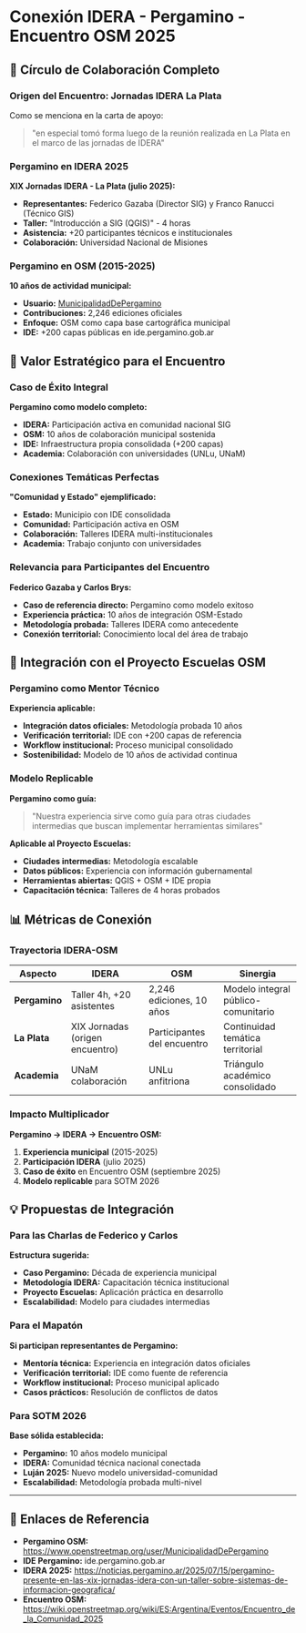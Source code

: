 # Conexión IDERA - Pergamino - Encuentro OSM 2025

## 🔗 Círculo de Colaboración Completo

### Origen del Encuentro: Jornadas IDERA La Plata
Como se menciona en la carta de apoyo:
> "en especial tomó forma luego de la reunión realizada en La Plata en el marco de las jornadas de IDERA"

### Pergamino en IDERA 2025
**XIX Jornadas IDERA - La Plata (julio 2025):**
- **Representantes:** Federico Gazaba (Director SIG) y Franco Ranucci (Técnico GIS)
- **Taller:** "Introducción a SIG (QGIS)" - 4 horas
- **Asistencia:** +20 participantes técnicos e institucionales
- **Colaboración:** Universidad Nacional de Misiones

### Pergamino en OSM (2015-2025)
**10 años de actividad municipal:**
- **Usuario:** [MunicipalidadDePergamino](https://www.openstreetmap.org/user/MunicipalidadDePergamino)
- **Contribuciones:** 2,246 ediciones oficiales
- **Enfoque:** OSM como capa base cartográfica municipal
- **IDE:** +200 capas públicas en ide.pergamino.gob.ar

## 🎯 Valor Estratégico para el Encuentro

### Caso de Éxito Integral
**Pergamino como modelo completo:**
- **IDERA:** Participación activa en comunidad nacional SIG
- **OSM:** 10 años de colaboración municipal sostenida  
- **IDE:** Infraestructura propia consolidada (+200 capas)
- **Academia:** Colaboración con universidades (UNLu, UNaM)

### Conexiones Temáticas Perfectas
**"Comunidad y Estado" ejemplificado:**
- **Estado:** Municipio con IDE consolidada
- **Comunidad:** Participación activa en OSM
- **Colaboración:** Talleres IDERA multi-institucionales
- **Academia:** Trabajo conjunto con universidades

### Relevancia para Participantes del Encuentro
**Federico Gazaba y Carlos Brys:**
- **Caso de referencia directo:** Pergamino como modelo exitoso
- **Experiencia práctica:** 10 años de integración OSM-Estado
- **Metodología probada:** Talleres IDERA como antecedente
- **Conexión territorial:** Conocimiento local del área de trabajo

## 🚀 Integración con el Proyecto Escuelas OSM

### Pergamino como Mentor Técnico
**Experiencia aplicable:**
- **Integración datos oficiales:** Metodología probada 10 años
- **Verificación territorial:** IDE con +200 capas de referencia
- **Workflow institucional:** Proceso municipal consolidado
- **Sostenibilidad:** Modelo de 10 años de actividad continua

### Modelo Replicable
**Pergamino como guía:**
> "Nuestra experiencia sirve como guía para otras ciudades intermedias que buscan implementar herramientas similares"

**Aplicable al Proyecto Escuelas:**
- **Ciudades intermedias:** Metodología escalable
- **Datos públicos:** Experiencia con información gubernamental
- **Herramientas abiertas:** QGIS + OSM + IDE propia
- **Capacitación técnica:** Talleres de 4 horas probados

## 📊 Métricas de Conexión

### Trayectoria IDERA-OSM
| **Aspecto** | **IDERA** | **OSM** | **Sinergia** |
|-------------|-----------|---------|--------------|
| **Pergamino** | Taller 4h, +20 asistentes | 2,246 ediciones, 10 años | Modelo integral público-comunitario |
| **La Plata** | XIX Jornadas (origen encuentro) | Participantes del encuentro | Continuidad temática territorial |
| **Academia** | UNaM colaboración | UNLu anfitriona | Triángulo académico consolidado |

### Impacto Multiplicador
**Pergamino → IDERA → Encuentro OSM:**
1. **Experiencia municipal** (2015-2025)
2. **Participación IDERA** (julio 2025) 
3. **Caso de éxito** en Encuentro OSM (septiembre 2025)
4. **Modelo replicable** para SOTM 2026

## 💡 Propuestas de Integración

### Para las Charlas de Federico y Carlos
**Estructura sugerida:**
- **Caso Pergamino:** Década de experiencia municipal
- **Metodología IDERA:** Capacitación técnica institucional  
- **Proyecto Escuelas:** Aplicación práctica en desarrollo
- **Escalabilidad:** Modelo para ciudades intermedias

### Para el Mapatón
**Si participan representantes de Pergamino:**
- **Mentoría técnica:** Experiencia en integración datos oficiales
- **Verificación territorial:** IDE como fuente de referencia
- **Workflow institucional:** Proceso municipal aplicado
- **Casos prácticos:** Resolución de conflictos de datos

### Para SOTM 2026
**Base sólida establecida:**
- **Pergamino:** 10 años modelo municipal
- **IDERA:** Comunidad técnica nacional conectada
- **Luján 2025:** Nuevo modelo universidad-comunidad
- **Escalabilidad:** Metodología probada multi-nivel

---

## 🔗 Enlaces de Referencia

- **Pergamino OSM:** https://www.openstreetmap.org/user/MunicipalidadDePergamino
- **IDE Pergamino:** ide.pergamino.gob.ar  
- **IDERA 2025:** https://noticias.pergamino.ar/2025/07/15/pergamino-presente-en-las-xix-jornadas-idera-con-un-taller-sobre-sistemas-de-informacion-geografica/
- **Encuentro OSM:** https://wiki.openstreetmap.org/wiki/ES:Argentina/Eventos/Encuentro_de_la_Comunidad_2025
